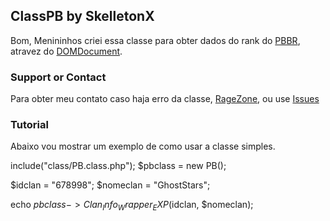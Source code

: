 ## ClassPB by SkelletonX

Bom, Menininhos criei essa classe para obter dados do rank do [PBBR](https://pb.ongame.net/), atravez do [DOMDocument](http://php.net/manual/pt_BR/class.domdocument.php).

### Support or Contact

Para obter meu contato caso haja erro da classe, [RageZone](http://ragezone.com.br/index.php/user/121414-skelletonx/), ou use [Issues](https://github.com/SkelletonX/ClassPB/issues)

### Tutorial

Abaixo vou mostrar um exemplo de como usar a classe simples.


include("class/PB.class.php");
$pbclass = new PB();

$idclan = "678998";
$nomeclan = "GhostStars";

echo $pbclass->Clan_Info_Wrapper_EXP($idclan, $nomeclan);
